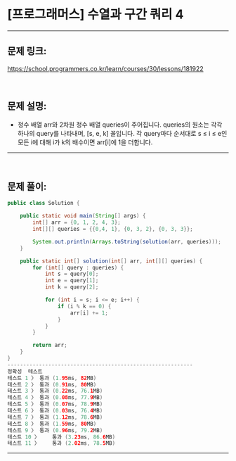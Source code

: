 # [프로그래머스] 수열과 구간 쿼리 4

---

## 문제 링크:

https://school.programmers.co.kr/learn/courses/30/lessons/181922

<br>

## 문제 설명:

- 정수 배열 arr와 2차원 정수 배열 queries이 주어집니다. queries의 원소는 각각 하나의 query를 나타내며, [s, e, k] 꼴입니다.
각 query마다 순서대로 s ≤ i ≤ e인 모든 i에 대해 i가 k의 배수이면 arr[i]에 1을 더합니다.

---

<br>

## 문제 풀이:

```java
public class Solution {

    public static void main(String[] args) {
        int[] arr = {0, 1, 2, 4, 3};
        int[][] queries = {{0,4, 1}, {0, 3, 2}, {0, 3, 3}};

        System.out.println(Arrays.toString(solution(arr, queries)));
    }

    public static int[] solution(int[] arr, int[][] queries) {
        for (int[] query : queries) {
            int s = query[0];
            int e = query[1];
            int k = query[2];

            for (int i = s; i <= e; i++) {
                if (i % k == 0) {
                    arr[i] += 1;
                }
            }
        }

        return arr;
    }
}
-----------------------------------------------------------
정확성  테스트
테스트 1 〉	통과 (1.95ms, 82MB)
테스트 2 〉	통과 (0.91ms, 80MB)
테스트 3 〉	통과 (0.22ms, 76.1MB)
테스트 4 〉	통과 (0.08ms, 77.9MB)
테스트 5 〉	통과 (0.07ms, 78.9MB)
테스트 6 〉	통과 (0.03ms, 76.4MB)
테스트 7 〉	통과 (1.12ms, 78.6MB)
테스트 8 〉	통과 (1.59ms, 80MB)
테스트 9 〉	통과 (0.96ms, 79.2MB)
테스트 10 〉	통과 (3.23ms, 86.6MB)
테스트 11 〉	통과 (2.02ms, 78.5MB)
```
---
